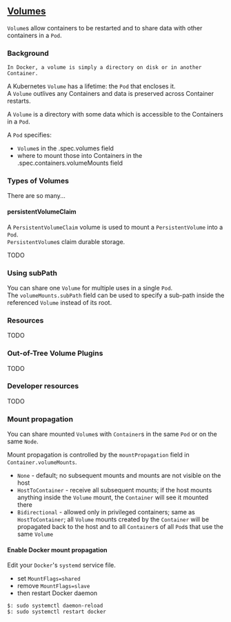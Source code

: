 ## [Volumes](https://kubernetes.io/docs/concepts/storage/volumes/)

`Volume`s allow containers to be restarted and to share data with other containers in a `Pod`.  

### Background

```
In Docker, a volume is simply a directory on disk or in another Container.
```

A Kubernetes `Volume` has a lifetime: the `Pod` that encloses it.  
A `Volume` outlives any Containers and data is preserved across Container restarts.  

A `Volume` is a directory with some data which is accessible to the Containers in a `Pod`.  

A `Pod` specifies:
* `Volume`s in the .spec.volumes field
* where to mount those into Containers in the .spec.containers.volumeMounts field

### Types of Volumes

There are so many...

#### persistentVolumeClaim

A `PersistentVolumeClaim` volume is used to mount a `PersistentVolume` into a `Pod`.  
`PersistentVolume`s claim durable storage.  

TODO

### Using subPath

You can share one `Volume` for multiple uses in a single `Pod`.  
The `volumeMounts.subPath` field can be used to specify a sub-path inside the referenced `Volume` instead of its root.  

### Resources

TODO

### Out-of-Tree Volume Plugins

TODO

### Developer resources

TODO

### Mount propagation

You can share mounted `Volume`s with `Container`s in the same `Pod` or on the same `Node`.  

Mount propagation is controlled by the `mountPropagation` field in `Container.volumeMounts`.  
* `None` - default; no subsequent mounts and mounts are not visible on the host
* `HostToContainer` - receive all subsequent mounts; if the host mounts anything inside the `Volume` mount, the `Container` will see it mounted there
* `Bidirectional` - allowed only in privileged containers; same as `HostToContainer`; all `Volume` mounts created by the `Container` will be propagated back to the host and to all `Container`s of all `Pod`s that use the same `Volume`

#### Enable Docker mount propagation

Edit your `Docker`'s `systemd` service file.
* set `MountFlags=shared`
* remove `MountFlags=slave`
* then restart Docker daemon

```
$: sudo systemctl daemon-reload
$: sudo systemctl restart docker
```
